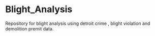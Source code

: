 # Blight_Analysis

Repository for  blight analysis using detroit crime , blight violation and demolition premit data.
